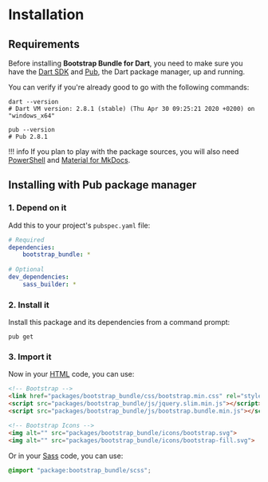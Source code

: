 # Installation

## Requirements
Before installing **Bootstrap Bundle for Dart**, you need to make sure you have the [Dart SDK](https://dart.dev/tools/sdk)
and [Pub](https://dart.dev/tools/pub), the Dart package manager, up and running.

You can verify if you're already good to go with the following commands:

``` shell
dart --version
# Dart VM version: 2.8.1 (stable) (Thu Apr 30 09:25:21 2020 +0200) on "windows_x64"

pub --version
# Pub 2.8.1
```

!!! info
	If you plan to play with the package sources, you will also need
	[PowerShell](https://docs.microsoft.com/en-us/powershell) and [Material for MkDocs](https://squidfunk.github.io/mkdocs-material).

## Installing with Pub package manager

### 1. Depend on it
Add this to your project's `pubspec.yaml` file:

``` yaml
# Required
dependencies:
	bootstrap_bundle: *
	
# Optional
dev_dependencies:
	sass_builder: *
```

### 2. Install it
Install this package and its dependencies from a command prompt:

``` shell
pub get
```

### 3. Import it
Now in your [HTML](https://developer.mozilla.org/en-US/docs/Web/HTML) code, you can use:

``` html
<!-- Bootstrap -->
<link href="packages/bootstrap_bundle/css/bootstrap.min.css" rel="stylesheet">
<script src="packages/bootstrap_bundle/js/jquery.slim.min.js"></script>
<script src="packages/bootstrap_bundle/js/bootstrap.bundle.min.js"></script>

<!-- Bootstrap Icons -->
<img alt="" src="packages/bootstrap_bundle/icons/bootstrap.svg">
<img alt="" src="packages/bootstrap_bundle/icons/bootstrap-fill.svg">
```

Or in your [Sass](https://sass-lang.com) code, you can use:

``` scss
@import "package:bootstrap_bundle/scss";
```
